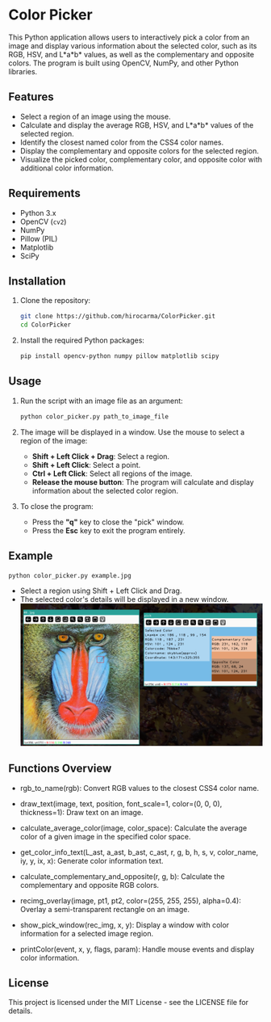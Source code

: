 # Color Picker

This Python application allows users to interactively pick a color from an image and display various information about the selected color, such as its RGB, HSV, and L\*a\*b\* values, as well as the complementary and opposite colors. The program is built using OpenCV, NumPy, and other Python libraries.

## Features

- Select a region of an image using the mouse.
- Calculate and display the average RGB, HSV, and L\*a\*b\* values of the selected region.
- Identify the closest named color from the CSS4 color names.
- Display the complementary and opposite colors for the selected region.
- Visualize the picked color, complementary color, and opposite color with additional color information.

## Requirements

- Python 3.x
- OpenCV (`cv2`)
- NumPy
- Pillow (PIL)
- Matplotlib
- SciPy

## Installation

1. Clone the repository:

    ```bash
    git clone https://github.com/hirocarma/ColorPicker.git
    cd ColorPicker
    ```

2. Install the required Python packages:

    ```bash
    pip install opencv-python numpy pillow matplotlib scipy
    ```

## Usage

1. Run the script with an image file as an argument:

    ```bash
    python color_picker.py path_to_image_file
    ```

2. The image will be displayed in a window. Use the mouse to select a region of the image:

    - **Shift + Left Click + Drag**: Select a region.
    - **Shift + Left Click**: Select a point.
    - **Ctrl + Left Click**: Select all regions of the image.
    - **Release the mouse button**: The program will calculate and display information about the selected color region.

3. To close the program:

    - Press the **"q"** key to close the "pick" window.
    - Press the **Esc** key to exit the program entirely.

## Example

```bash
python color_picker.py example.jpg
```

- Select a region using Shift + Left Click and Drag.
- The selected color's details will be displayed in a new window.
![Selected](imgs/selected.png)

## Functions Overview
- rgb_to_name(rgb): Convert RGB values to the closest CSS4 color name.

- draw_text(image, text, position, font_scale=1, color=(0, 0, 0), thickness=1): Draw text on an image.

- calculate_average_color(image, color_space): Calculate the average color of a given image in the specified color space.

- get_color_info_text(L_ast, a_ast, b_ast, c_ast, r, g, b, h, s, v, color_name, iy, y, ix, x): Generate color information text.

- calculate_complementary_and_opposite(r, g, b): Calculate the complementary and opposite RGB colors.

- recimg_overlay(image, pt1, pt2, color=(255, 255, 255), alpha=0.4): Overlay a semi-transparent rectangle on an image.

- show_pick_window(rec_img, x, y): Display a window with color information for a selected image region.

- printColor(event, x, y, flags, param): Handle mouse events and display color information.

## License
This project is licensed under the MIT License - see the LICENSE file for details.
